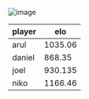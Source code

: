 ![image](https://github.com/arulh/stroven-super-cup/edit/main/assets/ssc_icon.png)


| player   |      elo |
|----------|----------|
| arul     | 1035.06  |
| daniel   |  868.35  |
| joel     |  930.135 |
| niko     | 1166.46  |
